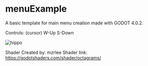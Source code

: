 # menuExample
A basic template for  main menu creation made with GODOT 4.0.2.

Controls: (cursor)
W-Up
S-Down

![hippo](https://media.giphy.com/media/v1.Y2lkPTc5MGI3NjExYnJvM21seTY4NXp3bnN1ZDFkdmd6cG9ob2swM2M2dGx1enN1NjRlcSZlcD12MV9pbnRlcm5hbF9naWZfYnlfaWQmY3Q9Zw/voftTQfLOsjxSNOLQ2/giphy.gif)


Shader Created by: mzrlee
Shader link: https://godotshaders.com/shader/octagrams/
